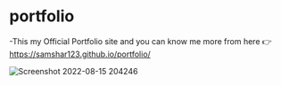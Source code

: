 # portfolio
-This my Official Portfolio site and you can know me more from here 👉 https://samshar123.github.io/portfolio/

![Screenshot 2022-08-15 204246](https://user-images.githubusercontent.com/86095752/184662597-20ac373e-31a0-4bd9-a8d3-733a4b43f97e.png)
